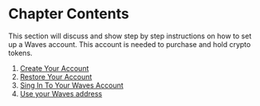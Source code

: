 # Chapter Contents

This section will discuss and show step by step instructions on how to set up a Waves account. This account is needed to purchase and hold crypto tokens.

1. [Create Your Account](https://waves-platform.gitbooks.io/wavesdocs/content/waves-client/account-management/creating-an-account.html)
2. [Restore Your Account](https://waves-platform.gitbooks.io/wavesdocs/content/waves-client/account-management/restore-an-account.html)
3. [Sing In To Your Waves Account](https://waves-platform.gitbooks.io/wavesdocs/content/waves-client/account-management/signing-in-to-your-account.html)
4. [Use your Waves address](https://waves-platform.gitbooks.io/wavesdocs/content/waves-client/account-management/waves-address.html)
